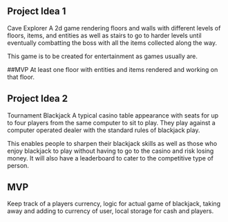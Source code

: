 ## Project Idea 1
Cave Explorer
A 2d game rendering floors and walls with different levels of floors, items, and entities as well as stairs to go to harder levels until eventually combatting the boss with all the items collected along the way.

This game is to be created for entertainment as games usually are.

##MVP
At least one floor with entities and items rendered and working on that floor.

## Project Idea 2
Tournament Blackjack
A typical casino table appearance with seats for up to four players from the same computer to sit to play. They play against a computer operated dealer with the standard rules of blackjack play.

This enables people to sharpen their blackjack skills as well as those who enjoy blackjack to play without having to go to the casino and risk losing money. It will also have a leaderboard to cater to the competitive type of person. 

## MVP
Keep track of a players currency, logic for actual game of blackjack, taking away and adding to currency of user, local storage for cash and players. 